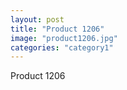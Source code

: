 ```yaml
---
layout: post
title: "Product 1206"
image: "product1206.jpg"
categories: "category1"
---
```

Product 1206
